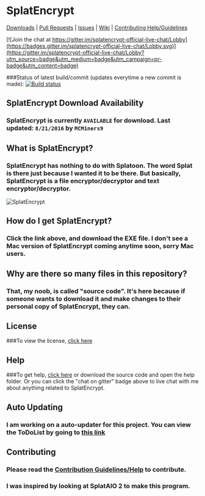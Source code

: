 # SplatEncrypt

[Downloads](https://github.com/MCMiners9/SplatEncrypt/releases) | [Pull Requests](https://github.com/MCMiners9/SplatEncrypt/pulls) | [Issues](https://github.com/MCMiners9/SplatEncrypt/issues) | [Wiki](https://github.com/MCMiners9/SplatEncrypt/wiki) | [Contributing Help/Guidelines](https://github.com/MCMiners9/SplatEncrypt/blob/master/CONTRIBUTING.md)

[![Join the chat at https://gitter.im/splatencrypt-official-live-chat/Lobby](https://badges.gitter.im/splatencrypt-official-live-chat/Lobby.svg)](https://gitter.im/splatencrypt-official-live-chat/Lobby?utm_source=badge&utm_medium=badge&utm_campaign=pr-badge&utm_content=badge)

###Status of latest build/commit (updates everytime a new commit is made): [![Build status](https://ci.appveyor.com/api/projects/status/5e5td03wu66ufsel?svg=true)](https://ci.appveyor.com/project/MCMiners9/splatencrypt)

## SplatEncrypt Download Availability
### SplatEncrypt is currently `AVAILABLE` for download. Last updated: `8/21/2016` by `MCMiners9`

## What is SplatEncrypt?
### SplatEncrypt has nothing to do with Splatoon. The word Splat is there just because I wanted it to be there. But basically, SplatEncrypt is a file encryptor/decryptor and text encryptor/decryptor.

![SplatEncrypt](http://i.imgur.com/b1OoPD3.png)

## How do I get SplatEncrypt?
### Click the link above, and download the EXE file. I don't see a Mac version of SplatEncrypt coming anytime soon, sorry Mac users.

## Why are there so many files in this repository?
### That, my noob, is called "source code". It's here because if someone wants to download it and make changes to their personal copy of SplatEncrypt, they can.

## License
###To view the license, [click here](https://raw.githubusercontent.com/MCMiners9/SplatEncrypt/master/LICENSE)

## Help
###To get help, [click here](https://github.com/MCMiners9/SplatEncrypt/wiki) or download the source code and open the help folder. Or you can click the "chat on gitter" badge above to live chat with me about anything related to SplatEncrypt.

## Auto Updating
### I am working on a auto-updater for this project. You can view the ToDoList by going to [this link](https://github.com/MCMiners9/SplatEncrypt/blob/master/other/ToDoList.md)

## Contributing
### Please read the [Contribution Guidelines/Help](https://github.com/MCMiners9/SplatEncrypt/blob/master/CONTRIBUTING.md) to contribute.

### I was inspired by looking at SplatAIO 2 to make this program.
